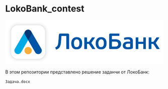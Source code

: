# LokoBank_contest

<!-- #region -->
<p align="center">
<img  src="pictures/logo.png">
</p>

В этом репозитории представлено решение заданчи от ЛокоБанк:
```
Задача.docx
```
